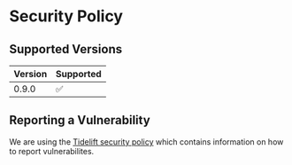 # Security Policy

## Supported Versions

| Version | Supported          |
| ------- | ------------------ |
| 0.9.0   | :white_check_mark: |


## Reporting a Vulnerability

We are using the [Tidelift security policy](https://tidelift.com/docs/security) which contains information on how to report vulnerabilites.
